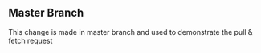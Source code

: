 ## Master Branch
This change is made in master branch and used to demonstrate the pull & fetch request
